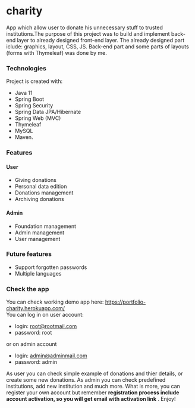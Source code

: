 # charity
App which allow user to donate his unnecessary stuff to trusted institutions.The purpose of this project was to build and implement back-end layer to already designed front-end layer. The already designed part iclude: graphics, layout, CSS, JS. Back-end part and some parts of layouts (forms with Thymeleaf) was done by me.

### Technologies
Project is created with:
* Java 11
* Spring Boot
* Spring Security
* Spring Data JPA/Hibernate
* Spring Web (MVC)
* Thymeleaf
* MySQL
* Maven.

### Features
#### User
* Giving donations
* Personal data edition
* Donations management
* Archiving donations
#### Admin
* Foundation management
* Admin management
* User management
### Future features
* Support forgotten passwords
* Multiple languages

### Check the app
You can check working demo app here: https://portfolio-charity.herokuapp.com/ \
You can log in on user account: 
* login: root@rootmail.com
* password: root

or on admin account

* login: admin@adminmail.com
* password: admin

As user you can check simple example of donations and thier details, or create some new donations. As admin you can check predefined institutions, add new institution and much more. What is more, you can register your own account but remember **registration process include account activation, so you will get email with activation link** . Enjoy!
